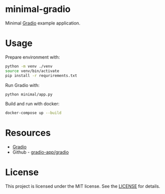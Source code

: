 # minimal-gradio

Minimal [Gradio](https://gradio.app/) example application.

# Usage

Prepare environment with:

```bash
python -m venv ./venv
source venv/bin/activate
pip install -r requrirements.txt
```

Run Gradio with:

```bash
python minimal/app.py
```

Build and run with docker:

```bash
docker-compose up --build
```

# Resources

- [Gradio](https://gradio.app/)
- Github - [gradio-app/gradio](https://github.com/gradio-app/gradio)

# License 

This project is licensed under the MIT license. See the [LICENSE](LICENSE) for details.
